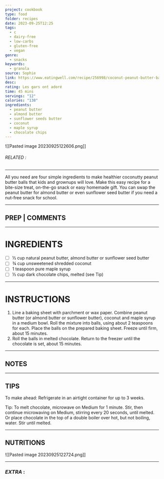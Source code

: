 ```yaml
---
project: cookbook
type: food
folder: recipes
date: 2023-09-25T12:25
tags:
  - c
  - dairy-free
  - low-carbs
  - gluten-free
  - vegan
genre:
  - snacks
keywords:
  - granola
source: Sophie
link: https://www.eatingwell.com/recipe/256998/coconut-peanut-butter-balls/
desc: 
rating: Les gars ont adoré
time: 45 mins
servings: "12"
calories: "138"
ingredients:
  - peanut butter
  - almond butter
  - sunflower seeds butter
  - coconut
  - maple syrup
  - chocolate chips
---
```


![[Pasted image 20230925122606.png]]
###### *RELATED* : 
---
All you need are four simple ingredients to make healthier coconutty peanut butter balls that kids and grownups will love. Make this easy recipe for a bite-size treat, on-the-go snack or easy homemade gift. You can swap the peanut butter for almond butter or even sunflower seed butter if you need a nut-free snack for school.

---
## PREP | COMMENTS



---
# INGREDIENTS

- [ ] ½ cup natural peanut butter, almond butter or sunflower seed butter
- [ ] ¾ cup unsweetened shredded coconut
- [ ] 1 teaspoon pure maple syrup
- [ ] ½ cup dark chocolate chips, melted (see Tip)

---
# INSTRUCTIONS

1. Line a baking sheet with parchment or wax paper. Combine peanut butter (or almond butter or sunflower butter), coconut and maple syrup in a medium bowl. Roll the mixture into balls, using about 2 teaspoons for each. Place the balls on the prepared baking sheet. Freeze until firm, about 15 minutes.
2. Roll the balls in melted chocolate. Return to the freezer until the chocolate is set, about 15 minutes.

---
## NOTES



---
## TIPS

To make ahead: Refrigerate in an airtight container for up to 3 weeks.

Tip: To melt chocolate, microwave on Medium for 1 minute. Stir, then continue microwaving on Medium, stirring every 20 seconds, until melted. Or place chocolate in the top of a double boiler over hot, but not boiling, water. Stir until melted.

---
## NUTRITIONS

![[Pasted image 20230925122724.png]]

---
### *EXTRA* :



